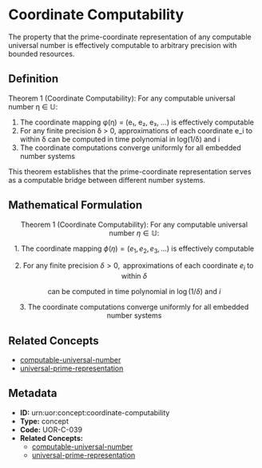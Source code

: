 # Coordinate Computability

The property that the prime-coordinate representation of any computable universal number is effectively computable to arbitrary precision with bounded resources.

## Definition

Theorem 1 (Coordinate Computability): For any computable universal number η ∈ 𝕌:

1. The coordinate mapping φ(η) = (e₁, e₂, e₃, ...) is effectively computable
2. For any finite precision δ > 0, approximations of each coordinate e_i to within δ can be computed in time polynomial in log(1/δ) and i
3. The coordinate computations converge uniformly for all embedded number systems

This theorem establishes that the prime-coordinate representation serves as a computable bridge between different number systems.

## Mathematical Formulation

$$
\text{Theorem 1 (Coordinate Computability): For any computable universal number } \eta \in \mathbb{U}:
$$

$$
\text{1. The coordinate mapping } \phi(\eta) = (e_1, e_2, e_3, \ldots) \text{ is effectively computable}
$$

$$
\text{2. For any finite precision } \delta > 0, \text{ approximations of each coordinate } e_i \text{ to within } \delta
$$

$$
\text{can be computed in time polynomial in } \log(1/\delta) \text{ and } i
$$

$$
\text{3. The coordinate computations converge uniformly for all embedded number systems}
$$

## Related Concepts

- [computable-universal-number](./computable-universal-number.md)
- [universal-prime-representation](./universal-prime-representation.md)

## Metadata

- **ID:** urn:uor:concept:coordinate-computability
- **Type:** concept
- **Code:** UOR-C-039
- **Related Concepts:**
  - [computable-universal-number](./computable-universal-number.md)
  - [universal-prime-representation](./universal-prime-representation.md)

